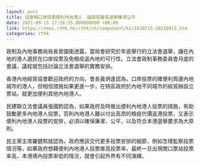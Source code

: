 ```yaml
---
layout: post
title: 協會稱口岸投票便利內地港人　議員促確保選舉廉潔公平
date: 2021-09-15 17:28:25.000000000 +08:00
link: https://news.rthk.hk/rthk/ch/component/k2/1610715-20210915.htm
categories: rthk
---
```


政制及內地事務局局長曾國衞透露，當局會研究於年底舉行的立法會選舉，讓在內地的港人選民在口岸投票及免檢疫返內地的可行性。立法會政制事務委員會月底的會議，議程就包括討論立法會選舉的實務安排。

香港內地經貿協會歡迎政府的方向，會長黃炳逢認為，口岸投票的確便利周邊內地城市的港人，但相信措施如果更進一步，在特區政府於內地不同城市的經貿辦設立票站，就更加便利其他內地港人。

民建聯立法會議員張國鈞認為，如果政府及時推出便利內地港人投票的措施，有助鼓勵更多內地港人投票，否則內地港人難以付出高昂的檢疫代價返港投票，又表示便利內地港人投票的安排，必須以確保廉潔、公平，以及符合本港選舉要求為大原則。

民主黨主席羅健熙就認為，政府應該交代更多投票安排的細節，例如怎樣監察投票情況等，如果政府想藉便利內地港人投票推高投票率，最終一旦出現關口票站投票率高，本港境內投票率低的情況，就會引起外界有不同演繹。
